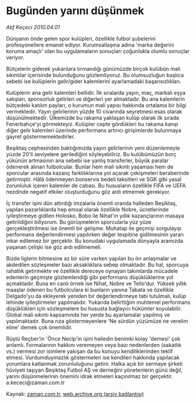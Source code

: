 # Bugünden yarını düşünmek

*Atıf Keçeci 2010.04.01*

<tr><td class="metin" colspan="2" style="padding-top: 20px; padding-left: 5px; ">Dünyanın önde gelen spor kulüpleri, özellikle futbol şubelerini profesyonellere emanet ediyor. Kurumsallaşma adına 'marka değerini koruma amaçlı' olan bu uygulamaların sonuçları çoğunlukla olumlu sonuçlar veriyor.</td></tr><tr><td class="metin" colspan="2" style="padding-top: 20px; padding-left: 5px; "><p>Bütçelerin giderek yukarılara tırmandığı günümüzde birçok kulübün mali sıkıntılar içerisinde bulunduğunu gözlemliyoruz. Bu olumsuzluğun başlıca sebebi ise kulüplerin gelir/gider kalemlerini ayarlamadaki başarısızlıkları.
<p> Kulüplerin ana gelir kalemleri bellidir. İlk sıralarda yayın, maç, markalı eşya satışları, sponsorluk gelirleri ve diğerleri yer almaktadır. Bu ana kalemlerin bütçedeki katılım payları, o kurumun mali yapısı hakkında ortalama bir bilgi vermektedir. Yayın gelirlerinin yüzde 10 civarında seyretmesi esas olarak düşünülmektedir. Ülkemizde bu rakama yaklaşan kulüp olarak ilk sırada Fenerbahçe'yi görmekteyiz. Kulüpler cepte gördükleri bu rakama kanıp diğer gelir kalemleri üzerinde performans artırıcı girişimlerde bulunmaya gayret göstermemektedirler.
<p> Beşiktaş cephesinden baktığımızda yayın gelirlerinin yeni düzenlemeyle yüzde 20'li seviyelere gerilediğini söyleyebiliriz. Bu kulübümüzün borç yükünün artmasının ana sebebi ise yanlış transferler, büyük paralar ödenerek alınan futbolcular. Bunlar hem mali sıkıntı yaşaması hem de sporcular arasında kazanç farklılıklarına yol açarak çekişmeleri beraberinde getirmiştir. Hâlâ ödenmeyen bonservis bedeli taksitleri ve SGK gibi yasal zorunluluk içeren kalemler de cabası. Bu hususların özellikle FIFA ve UEFA nezdinde negatif etkiler oluşturduğunu göz ardı etmemek gerekiyor.
<p> İç transfer işini dün attırdığı imzalarla önemli oranda halleden Beşiktaş, yapılan pazarlıklarda hep emsal olarak özellikle Nobre, ücretlerinde iyileştirmeye gidilen Holosko, Bobo ile Nihat'ın yıllık kazançlarının masaya getirildiğini biliyorum. Bu görüşmelerin sporcularla yüz yüze gerçekleştirilmesi ise önemli bir gelişme. Muhatap ile geçmişi sorgulayıp performans değerlendirmesi yapılırken değer tespitine gidilmesinin yararı inkar edilemez bir gerçektir. Bu konudaki uygulamada dünyayla aramızda yaşanan çelişki ise göz ardı edilmemeli.
<p> Bizde liglerin bitmesine az bir süre varken yapılan bu ön anlaşmalar ve akdedilen sözleşmeler bazı aksaklıklara sebep olmaktadır. Bu hal, sporcuya rahatlık getirmekte ve özellikle dereceye oynayan takımlarda mücadele edenlerin geçmişte gözlemlendiği gibi performans düşüklüklerine yol açmaktadır. Buna en canlı örnek ise Nihat, Nobre ve Tello'dur. Yüksek yıllık maaşlar ödenen bu futbolculara ki bunların yanına Tabata ve özellikle Delgado'yu da ekleyerek yeniden bir değerlendirmeye tabi tutulmalı, kulüp lehinde iyileştirmeler yapılmalıdır. Yukarıda belirttiğim muhtemel performans düşüklükleri için sözleşmelere bu hususta bağlayıcı hükümler koyulabilir. Global mali sıkıntı kapsamında her yerde bu ayarlamalar yapılmış ve yapılmaktadır. Buna rıza göstermeyenlere 'Ne sürdün yüzümüze ne verelim eline' demek çok önemlidir.
<p> Rüştü Reçber'in 'Önce Necip'in işini halledin benimki kolay 'demesi' çok anlamlı. Formalarının hakkını veremeyen veya bazı nedenlerden (sakatlık vs.) vermesi zor isimlere yakışan da bu konuyu kendiliklerinden teklif etmesi. Vurdumduymazlık göstermeleri ise kendileri hakkında yapılacak yorumlara katlanmak zorunluluğunu getirir. Halka açık bir sermaye şirketi hüviyeti taşıyan Beşiktaş Futbol AŞ ve derneğini yönetenlerin günü değil, yarını düşünmelerinin önemini idrak etmeleri kaçınılmaz bir gerçektir. a.kececi@za­man.com.tr <br/></p></p></p></p></p></p></td></tr>

Kaynak: [zaman.com.tr](http://zaman.com.tr/yazar.do?yazino=968024), [web.archive.org (arşiv bağlantısı)](http://web.archive.org/web/20100404023929/http://zaman.com.tr:80/yazar.do?yazino=968024)
